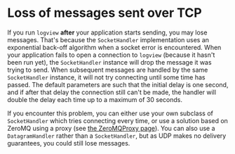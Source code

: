 # Loss of messages sent over TCP #

If you run `logview` **after** your application starts sending, you may lose messages. That's because the `SocketHandler` implementation uses an exponential back-off algorithm when a socket error is encountered. When your application fails to open a connection to `logview` (because it hasn't been run yet), the `SocketHandler` instance will drop the message it was trying to send. When subsequent messages are handled by the same `SocketHandler` instance, it will not try connecting until some time has passed. The default parameters are such that the initial delay is one second, and if after that delay the connection still can't be made, the handler will double the delay each time up to a maximum of 30 seconds.

If you encounter this problem, you can either use your own subclass of `SocketHandler` which tries connecting every time, or use a solution based on ZeroMQ using a proxy (see [the ZeroMQProxy page](http://code.google.com/p/logview/wiki/ZeroMQProxy)). You can also use a `DatagramHandler` rather than a `SocketHandler`, but as UDP makes no delivery guarantees, you could still lose messages.